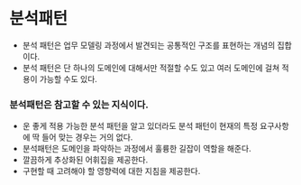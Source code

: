 # 분석패턴
- 분석 패턴은 업무 모델링 과정에서 발견되는 공통적인 구조를 표현하는 개념의 집합이다.
- 분석 패턴은 단 하나의 도메인에 대해서만 적절할 수도 있고 여러 도메인에 걸쳐 적용이 가능할 수도 있다.

### 분석패턴은 참고할 수 있는 지식이다.
- 운 좋게 적용 가능한 분석 패턴을 알고 있더라도 분석 패턴이 현재의 특정 요구사항에 딱 들어 맞는 경우는 거의 없다.
- 분석패턴은 도메인을 파악하는 과정에서 훌륭한 길잡이 역할을 해준다.
- 깔끔하게 추상화된 어휘집을 제공한다.
- 구현할 때 고려해야 할 영향력에 대한 지침을 제공한다.